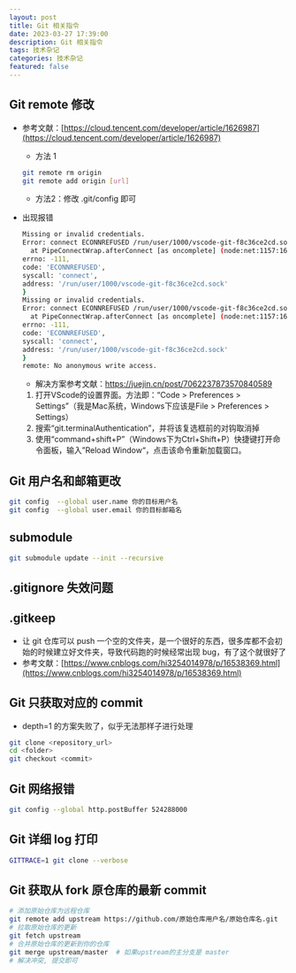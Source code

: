 ```yaml
---
layout: post
title: Git 相关指令
date: 2023-03-27 17:39:00
description: Git 相关指令
tags: 技术杂记
categories: 技术杂记
featured: false
---
```


## Git remote 修改

- 参考文献：[https://cloud.tencent.com/developer/article/1626987](https://cloud.tencent.com/developer/article/1626987)
  - 方法 1
  ```bash
  git remote rm origin
  git remote add origin [url]
  ```
	- 方法2：修改 .git/config 即可

- 出现报错
	```bash
  Missing or invalid credentials.
  Error: connect ECONNREFUSED /run/user/1000/vscode-git-f8c36ce2cd.sock
      at PipeConnectWrap.afterConnect [as oncomplete] (node:net:1157:16) {
    errno: -111,
    code: 'ECONNREFUSED',
    syscall: 'connect',
    address: '/run/user/1000/vscode-git-f8c36ce2cd.sock'
  }
  Missing or invalid credentials.
  Error: connect ECONNREFUSED /run/user/1000/vscode-git-f8c36ce2cd.sock
      at PipeConnectWrap.afterConnect [as oncomplete] (node:net:1157:16) {
    errno: -111,
    code: 'ECONNREFUSED',
    syscall: 'connect',
    address: '/run/user/1000/vscode-git-f8c36ce2cd.sock'
  }
  remote: No anonymous write access.
  ```


  - 解决方案参考文献：https://juejin.cn/post/7062237873570840589
  1. 打开VScode的设置界面。方法即：“Code > Preferences > Settings”（我是Mac系统，Windows下应该是File > Preferences > Settings）
  2. 搜索“git.terminalAuthentication”，并将该复选框前的对钩取消掉
  3. 使用“command+shift+P”（Windows下为Ctrl+Shift+P）快捷键打开命令面板，输入”Reload Window“，点击该命令重新加载窗口。


## Git 用户名和邮箱更改

```bash
git config  --global user.name 你的目标用户名
git config  --global user.email 你的目标邮箱名
```

## submodule

```bash
git submodule update --init --recursive
```

## .gitignore 失效问题

## .gitkeep

- 让 git 仓库可以 push 一个空的文件夹，是一个很好的东西，很多库都不会初始的时候建立好文件夹，导致代码跑的时候经常出现 bug，有了这个就很好了
- 参考文献：[https://www.cnblogs.com/hi3254014978/p/16538369.html](https://www.cnblogs.com/hi3254014978/p/16538369.html)

## Git 只获取对应的 commit

- depth=1 的方案失败了，似乎无法那样子进行处理

```bash
git clone <repository_url>
cd <folder>
git checkout <commit>
```

## Git 网络报错

```bash
git config --global http.postBuffer 524288000
```

## Git 详细 log 打印

```bash
GITTRACE=1 git clone --verbose
```

## Git 获取从 fork 原仓库的最新 commit

```bash
# 添加原始仓库为远程仓库
git remote add upstream https://github.com/原始仓库用户名/原始仓库名.git
# 拉取原始仓库的更新
git fetch upstream
# 合并原始仓库的更新到你的仓库
git merge upstream/master  # 如果upstream的主分支是 master
# 解决冲突, 提交即可
```
